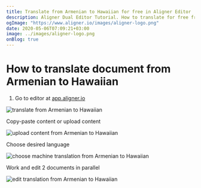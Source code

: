```yaml
---
title: Translate from Armenian to Hawaiian for free in Aligner Editor
description: Aligner Dual Editor Tutorial. How to translate for free from Armenian to Hawaiian. Aligner is multilingual document management platform. 
ogImage: "https://www.aligner.io/images/aligner-logo.png"
date: 2020-05-06T07:09:21+03:00
image: ../images/aligner-logo.png
onBlog: true
---
```


# How to translate document from Armenian to Hawaiian

1. Go to editor at [app.aligner.io](https://app.aligner.io "Aligner App web page")

![translate from Armenian to Hawaiian](../aligner-blank-editor.png "translate from Armenian to Hawaiian")

Copy-paste content or upload content

![upload content from Armenian to Hawaiian](../aligner-uploaded-document.png "upload content from Armenian to Hawaiian")

Choose desired language

![choose machine translation from Armenian to Hawaiian](../aligner-language-dropdown.png "choose machine translation from Armenian to Hawaiian")

Work and edit 2 documents in parallel

![edit translation from Armenian to Hawaiian](../aligner-double-sitded-editor.png "edit translation from Armenian to Hawaiian")

